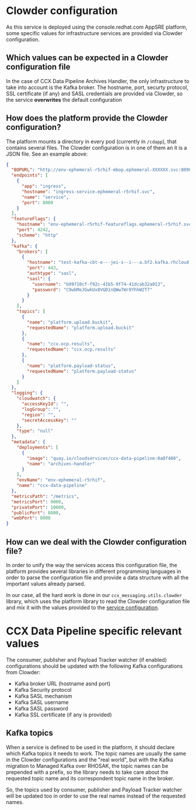 # Clowder configuration

As this service is deployed using the console.redhat.com AppSRE
platform, some specific values for infrastructure services are
provided via Clowder configuration.

## Which values can be expected in a Clowder configuration file

In the case of CCX Data Pipeline Archives Handler, the only
infrastructure to take into account is the Kafka broker. The hostname,
port, securty protocol, SSL certificate (if any) and SASL
credentials are provided via Clowder, so the service **overwrites**
the default configuration 

## How does the platform provide the Clowder configuration?

The platform mounts a directory in every pod (currently in `/cdapp`),
that contains several files. The Clowder configuration is in one of
them an it is a JSON file. See an example above:

```json
{
  "BOPURL": "http://env-ephemeral-r5rhif-mbop.ephemeral-XXXXXX.svc:8090",
  "endpoints": [
    {
      "app": "ingress",
      "hostname": "ingress-service.ephemeral-r5rhif.svc",
      "name": "service",
      "port": 8000
    }
  ],
  "featureFlags": {
    "hostname": "env-ephemeral-r5rhif-featureflags.ephemeral-r5rhif.svc",
    "port": 4242,
    "scheme": "http"
  },
  "kafka": {
    "brokers": [
      {
        "hostname": "test-kafka-cbt-e---jei-s--i---a.bf2.kafka.rhcloud.com",
        "port": 443,
        "authtype": "sasl",
        "sasl": {
          "username": "b99710cf-f92c-41b5-9f74-41dcab32a013",
          "password": "C9wbMeJGwkUx8VGD1nQWw7Wr8YhhW2T7"
        }
      }
    ],
    "topics": [
      {
        "name": "platform.upload.buckit",
        "requestedName": "platform.upload.buckit"
      },
      {
        "name": "ccx.ocp.results",
        "requestedName": "ccx.ocp.results"
      },
      {
        "name": "platform.payload-status",
        "requestedName": "platform.payload-status"
      }
    ]
  },
  "logging": {
    "cloudwatch": {
      "accessKeyId": "",
      "logGroup": "",
      "region": "",
      "secretAccessKey": ""
    },
    "type": "null"
  },
  "metadata": {
    "deployments": [
      {
        "image": "quay.io/cloudservices/ccx-data-pipeline:0a0f400",
        "name": "archives-handler"
      }
    ],
    "envName": "env-ephemeral-r5rhif",
    "name": "ccx-data-pipeline"
  },
  "metricsPath": "/metrics",
  "metricsPort": 9000,
  "privatePort": 10000,
  "publicPort": 8000,
  "webPort": 8000
}
```

## How can we deal with the Clowder configuration file?

In order to unify the way the services access this configuration
file, the platform provides several libraries in different programming
languages in order to parse the configuration file and provide a data
structure with all the important values already parsed.

In our case, all the hard work is done in our
`ccx_messaging.utils.clowder` library, which uses the platform
library to read the Clowder configuration file and mix it with the
values provided to the [service configuration](configuration).

# CCX Data Pipeline specific relevant values

The consumer, publisher and Payload Tracker watcher (if enabled)
configurations should be updated with the following Kafka
configurations from Clowder:

- Kafka broker URL (hostname asnd port)
- Kafka Security protocol
- Kafka SASL mechanism
- Kafka SASL username
- Kafka SASL password
- Kafka SSL certificate (if any is provided)

## Kafka topics

When a service is defined to be used in the platform, it should
declare which Kafka topics it needs to work. The topic names are
usually the same in the Clowder configurations and the "real world",
but with the Kafka migration to Managed Kafka over RHOSAK, the topic
names can be prepended with a prefix, so the library needs to take
care about the requested topic name and its correspondent topic name
in the broker.

So, the topics used by consumer, publisher and Payload Tracker
watcher will be updated too in order to use the real names instead of
the requested names.
